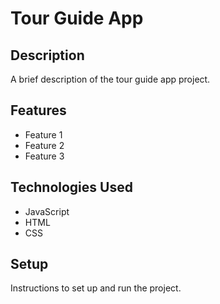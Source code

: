 # Tour Guide App

## Description

A brief description of the tour guide app project.

## Features

- Feature 1
- Feature 2
- Feature 3

## Technologies Used

- JavaScript
- HTML
- CSS

## Setup

Instructions to set up and run the project.
